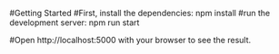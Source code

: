 #Getting Started
#First, install the dependencies:
npm install
#run the development server:
npm run start

#Open http://localhost:5000 with your browser to see the result.
